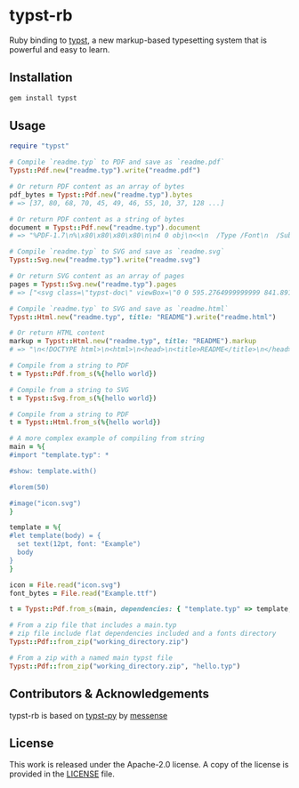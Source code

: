# typst-rb

Ruby binding to [typst](https://github.com/typst/typst),
a new markup-based typesetting system that is powerful and easy to learn.

## Installation

```bash
gem install typst
```

## Usage

```ruby
require "typst"

# Compile `readme.typ` to PDF and save as `readme.pdf`
Typst::Pdf.new("readme.typ").write("readme.pdf")

# Or return PDF content as an array of bytes
pdf_bytes = Typst::Pdf.new("readme.typ").bytes
# => [37, 80, 68, 70, 45, 49, 46, 55, 10, 37, 128 ...] 

# Or return PDF content as a string of bytes
document = Typst::Pdf.new("readme.typ").document
# => "%PDF-1.7\n%\x80\x80\x80\x80\n\n4 0 obj\n<<\n  /Type /Font\n  /Subtype ..." 

# Compile `readme.typ` to SVG and save as `readme.svg`
Typst::Svg.new("readme.typ").write("readme.svg")

# Or return SVG content as an array of pages
pages = Typst::Svg.new("readme.typ").pages
# => ["<svg class=\"typst-doc\" viewBox=\"0 0 595.2764999999999 841.89105\" ..."

# Compile `readme.typ` to SVG and save as `readme.html`
Typst::Html.new("readme.typ", title: "README").write("readme.html")

# Or return HTML content
markup = Typst::Html.new("readme.typ", title: "README").markup
# => "\n<!DOCTYPE html>\n<html>\n<head>\n<title>README</title>\n</head>\n<bo..."

# Compile from a string to PDF
t = Typst::Pdf.from_s(%{hello world})

# Compile from a string to SVG
t = Typst::Svg.from_s(%{hello world})

# Compile from a string to PDF
t = Typst::Html.from_s(%{hello world})

# A more complex example of compiling from string
main = %{
#import "template.typ": *

#show: template.with()

#lorem(50)

#image("icon.svg")
}

template = %{
#let template(body) = {
  set text(12pt, font: "Example")
  body
}
}

icon = File.read("icon.svg")
font_bytes = File.read("Example.ttf")

t = Typst::Pdf.from_s(main, dependencies: { "template.typ" => template, "icon.svg" => icon }, fonts: { "Example.ttf" => font_bytes })

# From a zip file that includes a main.typ
# zip file include flat dependencies included and a fonts directory
Typst::Pdf::from_zip("working_directory.zip")

# From a zip with a named main typst file
Typst::Pdf::from_zip("working_directory.zip", "hello.typ")
```

## Contributors & Acknowledgements
typst-rb is based on [typst-py](https://github.com/messense/typst-py) by [messense](https://github.com/messense)

## License

This work is released under the Apache-2.0 license. A copy of the license is provided in the [LICENSE](./LICENSE) file.
